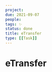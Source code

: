 ```yaml
---
project:
due: 2021-09-07
people:
tags: ✨ 
status: done
title: eTransfer
type: [[Task]]
---
```


# eTransfer